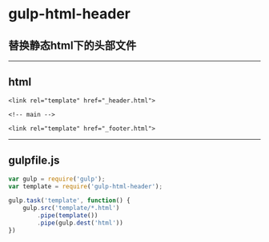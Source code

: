 # gulp-html-header

## 替换静态html下的头部文件

***


## html

```
<link rel="template" href="_header.html">

<!-- main -->

<link rel="template" href="_footer.html">
```

***
## gulpfile.js

``` js
var gulp = require('gulp');
var template = require('gulp-html-header');

gulp.task('template', function() {
	gulp.src('template/*.html')
		.pipe(template())
		.pipe(gulp.dest('html'))
})
```